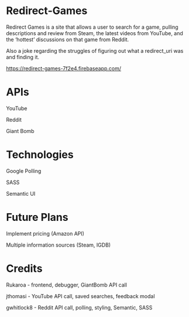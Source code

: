 # Redirect-Games

Redirect Games is a site that allows a user to search for a game, pulling descriptions and review from Steam, the latest videos from YouTube, and the ‘hottest’ discussions on that game from Reddit.

Also a joke regarding the struggles of figuring out what a redirect_uri was and finding it.

https://redirect-games-7f2e4.firebaseapp.com/

# APIs
YouTube

Reddit

Giant Bomb

# Technologies

Google Polling

SASS

Semantic UI

# Future Plans

Implement pricing (Amazon API)

Multiple information sources (Steam, IGDB)

# Credits
Rukaroa - frontend, debugger, GiantBomb API call

jthomasi - YouTube API call, saved searches, feedback modal

gwhitlock8 - Reddit API call, polling, styling, Semantic, SASS
